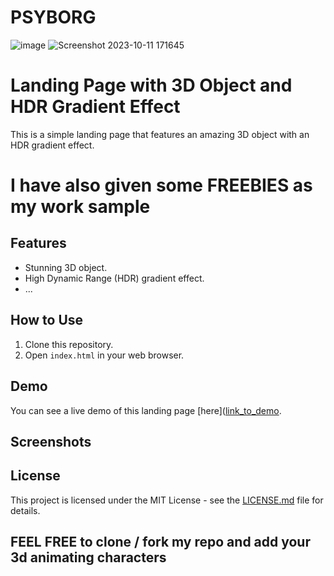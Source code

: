 # PSYBORG
![image](https://github.com/Phantomgaze/PSYBORG/assets/101065566/5e9c8bcb-d811-4447-b891-f1d71001563f)
![Screenshot 2023-10-11 171645](https://github.com/Phantomgaze/PSYBORG/assets/101065566/6bf1475a-5a06-4dd2-becd-a3c629bfe0b7)

# Landing Page with 3D Object and HDR Gradient Effect

This is a simple landing page that features an amazing 3D object with an HDR gradient effect.
# I have also given some FREEBIES as my work sample

## Features

- Stunning 3D object.
- High Dynamic Range (HDR) gradient effect.
- ...

## How to Use

1. Clone this repository.
2. Open `index.html` in your web browser.

## Demo

You can see a live demo of this landing page [here]([link_to_demo](https://tangerine-fox-a0d81c.netlify.app/).

## Screenshots


## License

This project is licensed under the MIT License - see the [LICENSE.md](LICENSE.md) file for details.

## FEEL FREE to clone / fork my repo and add your 3d animating characters



